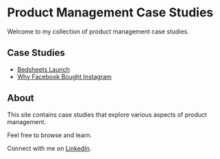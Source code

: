 # Product Management Case Studies

Welcome to my collection of product management case studies.

## Case Studies

* [Bedsheets Launch](bedsheets.md)
* [Why Facebook Bought Instagram](instagram.md)

## About

This site contains case studies that explore various aspects of product management.

Feel free to browse and learn.

Connect with me on [LinkedIn](https://www.linkedin.com/in/naveedh-sk/).
